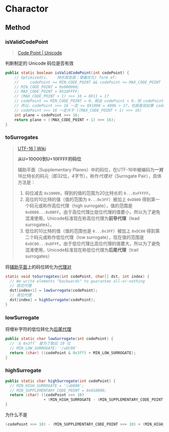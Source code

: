 # Charactor

## Method

### isValidCodePoint

> [Code Point | Unicode](http://www.unicode.org/glossary/#code_point)

判断制定的 Unicode 码位是否有效

```java
public static boolean isValidCodePoint(int codePoint) {
    // Optimized(v.    持乐观态度；使最优化) form of:
    //     codePoint >= MIN_CODE_POINT && codePoint <= MAX_CODE_POINT
    // MIN_CODE_POINT = 0x000000;
    // MAX_CODE_POINT = 0X10FFFF;
    // (MAX_CODE_POINT + 1) >>> 16 = 0X11 = 17
    // codePoint >= MIN_CODE_POINT = 0，假设 codePoint < 0，则 codePoint 的最高位(符号位)是1
    // 所以，codePoint >>> 16 一定 >= 0X1000 = 4096 > 17，也就是说如果 codePoint < 0，则
    // codePoint >>> 16 一定大于 ((MAX_CODE_POINT + 1) >>> 16)
    int plane = codePoint >>> 16;
    return plane < ((MAX_CODE_POINT + 1) >>> 16);
}
```

### toSurrogates 

> [UTF-16 | Wiki](https://zh.wikipedia.org/wiki/UTF-16)
>
> **从U+10000到U+10FFFF的码位**
>
> 辅助平面（Supplementary Planes）中的码位，在UTF-16中被编码为**一对**16比特长的码元（即32位，4字节），称作*代理对*（Surrogate Pair），具体方法是：
>
> 1. 码位减去 `0x10000`，得到的值的范围为20比特长的 `0...0xFFFFF`。
> 2. 高位的10比特的值（值的范围为 `0...0x3FF`）被加上 `0xD800` 得到第一个码元或称作高位代理（high surrogate），值的范围是 `0xD800...0xDBFF`。由于高位代理比低位代理的值要小，所以为了避免混淆使用，Unicode标准现在称高位代理为**前导代理**（lead surrogates）。
> 3. 低位的10比特的值（值的范围也是 `0...0x3FF`）被加上 `0xDC00` 得到第二个码元或称作低位代理（low surrogate），现在值的范围是 `0xDC00...0xDFFF`。由于低位代理比高位代理的值要大，所以为了避免混淆使用，Unicode标准现在称低位代理为**后尾代理**（trail surrogates）

将[辅助平面](https://zh.wikipedia.org/wiki/UTF-16)上的码位转化为[代理对](https://zh.wikipedia.org/wiki/UTF-16)

```java
static void toSurrogates(int codePoint, char[] dst, int index) {
  // We write elements "backwards" to guarantee all-or-nothing
  // 低位代理
  dst[index+1] = lowSurrogate(codePoint);
  // 高位代理
  dst[index] = highSurrogate(codePoint);
}
```

### lowSurrogate

将增补字符的低位转化为[后尾代理](https://zh.wikipedia.org/wiki/UTF-16)

```java
public static char lowSurrogate(int codePoint) {
  // `& 0x3ff` 是为了取后 10 位
  // MIN_LOW_SURROGATE: '/uDC00'
  return (char) ((codePoint & 0x3ff) + MIN_LOW_SURROGATE);
}
```

### highSurrogate

```java
public static char highSurrogate(int codePoint) {
  // MIN_HIGH_SURROGATE = '\uD800';
  // MIN_SUPPLEMENTARY_CODE_POINT = 0x010000;
  return (char) ((codePoint >>> 10)
                 + (MIN_HIGH_SURROGATE - (MIN_SUPPLEMENTARY_CODE_POINT >>> 10)));
}
```

为什么不是

```java
(codePoint >>> 10) - (MIN_SUPPLEMENTARY_CODE_POINT >>> 10) + (MIN_HIGH_SURROGATE);
```

